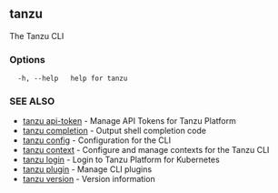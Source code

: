 ## tanzu

The Tanzu CLI

### Options

```
  -h, --help   help for tanzu
```

### SEE ALSO

* [tanzu api-token](tanzu_api-token.md)	 - Manage API Tokens for Tanzu Platform
* [tanzu completion](tanzu_completion.md)	 - Output shell completion code
* [tanzu config](tanzu_config.md)	 - Configuration for the CLI
* [tanzu context](tanzu_context.md)	 - Configure and manage contexts for the Tanzu CLI
* [tanzu login](tanzu_login.md)	 - Login to Tanzu Platform for Kubernetes
* [tanzu plugin](tanzu_plugin.md)	 - Manage CLI plugins
* [tanzu version](tanzu_version.md)	 - Version information


